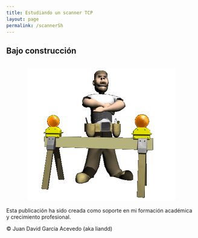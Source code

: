```yaml
---
title: Estudiando un scanner TCP
layout: page
permalink: /scannerSh
---
```


## Bajo construcción 

<br>

<div style="text-align: center;">
  <img src="/assets/images/under.gif" alt="under" oncontextmenu="return false;">
</div>

Esta publicación ha sido creada como soporte en mi formación académica y crecimiento profesional.

© Juan David Garcia Acevedo (aka liandd)